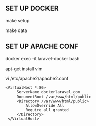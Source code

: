 ## SET UP DOCKER

make setup

make data

## SET UP APACHE CONF

docker exec -it laravel-docker bash

apt-get install vim

vi /etc/apache2/apache2.conf

```
<VirtualHost *:80>
     ServerName dockerlaravel.com
     DocumentRoot /var/www/html/public
     <Directory /var/www/html/public>
         AllowOverride All
         Require all granted
     </Directory>
 </VirtualHost>
```
